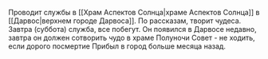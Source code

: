 Проводит службы в [[Храм Аспектов Солнца|храме Аспектов Солнца]] в [[Дарвос|верхнем городе Дарвоса]]. 
По рассказам, творит чудеса. 
Завтра (суббота) служба, все побегут.
Он появился в Дарвосе недавно, завтра он должен сотворить чудо в храме Полуночи
Совет - не ходить, если дорого посмертие
Прибыл в город больше месяца назад.
